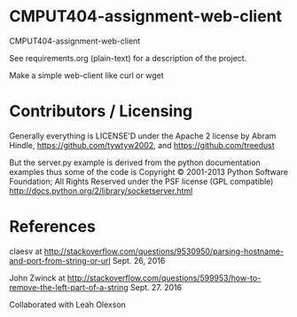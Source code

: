 CMPUT404-assignment-web-client
==============================

CMPUT404-assignment-web-client

See requirements.org (plain-text) for a description of the project.

Make a simple web-client like curl or wget

Contributors / Licensing
========================

Generally everything is LICENSE'D under the Apache 2 license by Abram Hindle, 
https://github.com/tywtyw2002, and https://github.com/treedust

But the server.py example is derived from the python documentation
examples thus some of the code is Copyright © 2001-2013 Python
Software Foundation; All Rights Reserved under the PSF license (GPL
compatible) http://docs.python.org/2/library/socketserver.html


References
==========

claesv at http://stackoverflow.com/questions/9530950/parsing-hostname-and-port-from-string-or-url Sept. 26, 2016


John Zwinck at http://stackoverflow.com/questions/599953/how-to-remove-the-left-part-of-a-string Sept. 27. 2016

Collaborated with Leah Olexson
